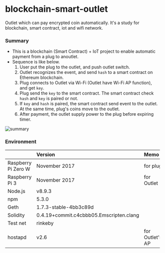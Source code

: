 # blockchain-smart-outlet
Outlet which can pay encrypted coin automatically. It's a study for blockchain, smart contract, iot and wifi network.

### Summary

- This is a blockchain (Smart Contract) + IoT project to enable automatic payment from a plug to anoutlet.
- Sequence is like below.
    1. User put the plug to the outlet, and push outlet switch.
    2. Outlet recognizes the event, and send `hash` to a smart contract on Ethereum blockchain.
    3. Plug connects to Outlet via Wi-Fi (Outlet have Wi-Fi AP function), and get `key`.
    4. Plug send the `key` to the smart contract. The smart contract check `hash` and `key` is paired or not.
    5. If `key` and `hash` is paired, the smart contract send event to the outlet. At the same time, plug's coins move to the outlet.
    6. After payment, the outlet supply power to the plug before expiring timer.

![summary](https://user-images.githubusercontent.com/891384/34401292-472630b4-ebdd-11e7-96f7-f4f9b80bbdc5.png)


### Environment

|  | Version | Memo |
|:-----------|:------------|:------------|
|Raspberry Pi Zero W|November 2017|for plug| 
|Raspberry Pi 3| November 2017|for Outlet|
|Node.js| v8.9.3| |
|npm| 5.3.0| |
|Geth| 1.7.3-stable-4bb3c89d| |
|Solidity| 0.4.19+commit.c4cbbb05.Emscripten.clang| |
|Test net| rinkeby| |
|hostapd| v2.6| for Outlet's AP|



